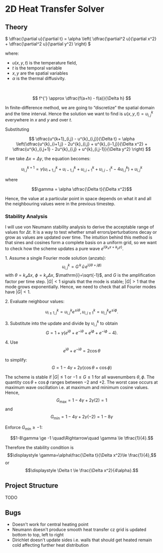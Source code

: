 # 2D Heat Transfer Solver


## Theory

$
\dfrac{\partial u}{\partial t} = \alpha 
\left( 
\dfrac{\partial^2 u}{\partial x^2} +
\dfrac{\partial^2 u}{\partial y^2}
\right)
$

where:
- $u(x,y,t)$ is the temperature field,
- $t$ is the temporal variable
- $x, y$ are the spatial variables
- $\alpha$ is the thermal diffusivity.
<br><br><br>



$$
f^{'} \approx 
\dfrac{f(a+h) - f(a)}{\Delta h}
$$

In finite-difference method, we are going to “discretize” the spatial domain and the time interval. Hence the solution we want to find is $u(x,y,t)=u_{i,j}^{k}$ everywhere in $x$ and $y$ and over $t$.


Substituting 


$$
\dfrac{u^{k+1}_{i,j} - u^{k}_{i,j}}{\Delta t} = \alpha \left(\dfrac{u^{k}_{i+1,j} - 2u^{k}_{i,j} + u^{k}_{i-1,j}}{\Delta x^2} + \dfrac{u^{k}_{i,j+1} - 2u^{k}_{i,j} + u^{k}_{i,j-1}}{\Delta y^2} \right)
$$

If we take $\Delta x = \Delta y$, the equation becomes:

$$
u^{k+1}_{i,j} = \gamma \left(
u^{k}_{i+1,j} + u^{k}_{i-1,j} + u^{k}_{i,j+1} + u^{k}_{i,j-1} - 4u^{k}_{i,j}
\right) + u^{k}_{i,j}
$$


where

$$\gamma = \alpha \dfrac{\Delta t}{\Delta x^2}$$


Hence, the value at a particular point in space depends on what it and all the neighbouring values were in the previous timestep.


### Stability Analysis


I will use von Neumann stability analysis to derive the acceptable range of values for $\Delta t$. It is a way to test whether small errors/perturbations decay or grow as values are updated over time. The intuition behind this method is that sines and cosines form a complete basis on a uniform grid, so we want to check how the scheme updates a pure wave $e^{i(k_x x + k_y y)}$.


1\. Assume a single Fourier mode solution (anzats):
$$u^{k}_{i,j} = G^{\,k}\,\hat{u}\,e^{\mathrm{i}(i\theta + j\phi)}$$
with $\theta=k_x\Delta x$, $\phi=k_y\Delta x$, $\mathrm{i}=\sqrt{-1}$, and $G$ is the amplification factor per time step. $|G| < 1$ signals that the mode is stable; $|G| > 1$ that the mode grows exponentially. Hence, we need to check that all Fourier modes have $|G| < 1$. 

2\. Evaluate neighbour values:

$$u^{k}_{i\pm1,j}=u^{k}_{i,j}e^{\pm\mathrm{i}\theta},
u^{k}_{i,j\pm1}=u^{k}_{i,j}e^{\pm\mathrm{i}\phi}.$$

3\. Substitute into the update and divide by $u^{k}_{i,j}$ to obtain
$$G = 1 + \gamma\bigl(e^{\mathrm{i}\theta}+e^{-\mathrm{i}\theta}+e^{\mathrm{i}\phi}+e^{-\mathrm{i}\phi}-4\bigr).$$

4\. Use
$$e^{\mathrm{i}\theta}+e^{-\mathrm{i}\theta}=2\cos\theta$$

to simplify:
$$G = 1 - 4\gamma + 2\gamma\bigl(\cos\theta + \cos\phi\bigr)$$

The scheme is stable if $|G|\le 1$ or $-1\le G\le 1$ for all wavenumbers $\theta,\phi$. The quantity $\cos\theta+\cos\phi$ ranges between $-2$ and $+2$. The worst case occurs at maximum wave oscillation i.e. at maximum and minimum cosine values. Hence,
$$G_{\max}=1-4\gamma+2\gamma(2)=1$$ 
and
$$G_{\min}=1-4\gamma+2\gamma(-2)=1-8\gamma$$

Enforce $G_{\min}\ge -1$:

$$1-8\gamma \ge -1 \quad\Rightarrow\quad \gamma \le \tfrac{1}{4}.$$

Therefore the stability condition is
$$\displaystyle \gamma=\alpha\frac{\Delta t}{\Delta x^2}\le \frac{1}{4},$$
or
$$\displaystyle \Delta t \le \frac{\Delta x^2}{4\alpha}.$$



## Project Structure

TODO


## Bugs

- Doesn't work for central heating point
- Neumann doesn't produce smooth heat transfer cz grid is updated bottom to top, left to right
- Dirichlet doesn't update sides i.e. walls that should get heated remain cold affecting further heat distribution